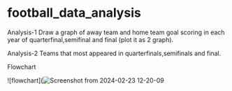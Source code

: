 # football_data_analysis

Analysis-1
Draw a graph of away team and home team goal scoring in each year of quarterfinal,semifinal and final (plot it as 2 graph).


Analysis-2
Teams that most appeared in quarterfinals,semifinals and final.

Flowchart

![flowchart](![Screenshot from 2024-02-23 12-20-09](https://github.com/amithaanand/football_data_analysis/assets/139966963/200e9514-c5db-4e30-8989-26e65079b488)
